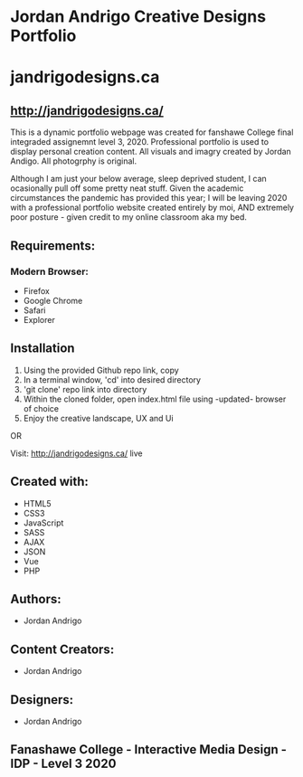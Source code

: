 # Jordan Andrigo Creative Designs Portfolio

# jandrigodesigns.ca

## http://jandrigodesigns.ca/

This is a dynamic portfolio webpage was created for fanshawe College final integraded assignemnt level 3, 2020. 
Professional portfolio is used to display personal creation content. All visuals and imagry created by Jordan Andigo.
All photogrphy is original.

Although I am just your below average, sleep deprived student, I can ocasionally pull off some pretty neat stuff. 
Given the academic circumstances the pandemic has provided this year; I will be leaving 2020 with a professional portfolio website created entirely by moi, AND extremely poor posture - given credit to my online classroom aka my bed. 

## Requirements:
### Modern Browser:
* Firefox
* Google Chrome 
* Safari
* Explorer

## Installation
1. Using the provided Github repo link, copy 
2. In a terminal window, 'cd' into desired directory
2. 'git clone' repo link into directory
3. Within the cloned folder, open index.html file using -updated- browser of choice
4. Enjoy the creative landscape, UX and Ui 

OR 

Visit: http://jandrigodesigns.ca/ live

## Created with:
* HTML5
* CSS3
* JavaScript
* SASS
* AJAX
* JSON
* Vue
* PHP

## Authors:
* Jordan Andrigo

## Content Creators:
* Jordan Andrigo

## Designers:
* Jordan Andrigo

## Fanashawe College - Interactive Media Design - IDP - Level 3 2020
